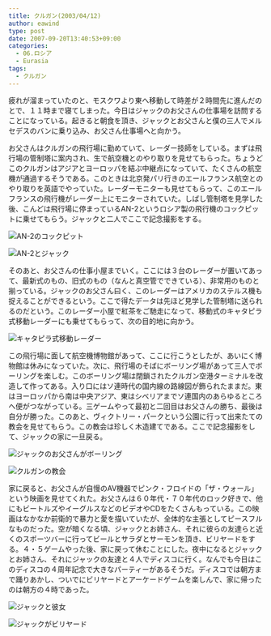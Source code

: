 ```yaml
---
title: クルガン(2003/04/12)
author: eawind
type: post
date: 2007-09-20T13:40:53+09:00
categories:
  - 06.ロシア
  - Eurasia
tags:
  - クルガン
---
```

疲れが溜まっていたのと、モスクワより東へ移動して時差が２時間先に進んだのとで、１１時まで寝てしまった。今日はジャックのお父さんの仕事場を訪問することになっている。起きると朝食を頂き、ジャックとお父さんと僕の三人でメルセデスのバンに乗り込み、お父さん仕事場へと向かう。

お父さんはクルガンの飛行場に勤めていて、レーダー技師をしている。まずは飛行場の管制塔に案内され、生で航空機とのやり取りを見せてもらった。ちょうどこのクルガンはアジアとヨーロッパを結ぶ中継点になっていて、たくさんの航空機が通過するそうである。このときは北京発パリ行きのエールフランス航空とのやり取りを英語でやっていた。レーダーモニターも見せてもらって、このエールフランスの飛行機がレーダー上にモニターされていた。しばし管制塔を見学した後、こんどは飛行場に停まっているAN-2というロシア製の飛行機のコックピットに乗せてもらう。ジャックと二人でここで記念撮影をする。

![AN-2のコックピット](/img/wp/2007/09/200304121416561.jpg)

![AN-2とジャック](/img/wp/2007/09/200304121417181.jpg)

そのあと、お父さんの仕事小屋までいく。ここには３台のレーダーが置いてあって、最新式のもの、旧式のもの（なんと真空管でできている）、非常用のものと揃っている。ジャックのお父さん曰く、このレーダーはアメリカのステルス機も捉えることができるという。ここで得たデータは先ほど見学した管制塔に送られるのだという。このレーダー小屋で紅茶をご馳走になって、移動式のキャタピラ式移動レーダーにも乗せてもらって、次の目的地に向かう。

![キャタピラ式移動レーダー](/img/wp/2007/09/200304121454001.jpg)

この飛行場に面して航空機博物館があって、ここに行こうとしたが、あいにく博物館は休みになっていた。次に、飛行場のそばにボーリング場があって三人でボーリングを楽しむ。このボーリング場は閉鎖されたクルガン空港ターミナルを改造して作ってある。入り口にはソ連時代の国内線の路線図が飾られたままだ。東はヨーロッパから南は中央アジア、東はシベリアまでソ連国内のあらゆるところへ便がつながっている。三ゲームやって最初と二回目はお父さんの勝ち、最後は自分が勝った。このあと、ヴィクトリー・パークという公園に行って出来たての教会を見せてもらう。この教会は珍しく木造建てである。ここで記念撮影をして、ジャックの家に一旦戻る。

![ジャックのお父さんがボーリング](/img/wp/2007/09/200304121535441.jpg)

![クルガンの教会](/img/wp/2007/09/200304121655401.jpg)

家に戻ると、お父さんが自慢のAV機器でピンク・フロイドの「ザ・ウォール」という映画を見せてくれた。お父さんは６０年代・７０年代のロック好きで、他にもビートルズやイーグルスなどのビデオやCDをたくさんもっている。この映画はなかなか前衛的で暴力と愛を描いていたが、全体的な主張としてピースフルなものだった。空が暗くなる頃、ジャックとお姉さん、それに彼らの友達らと近くのスポーツバーに行ってビールとサラダとサーモンを頂き、ビリヤードをする。４・５ゲームやった後、家に戻って休むことにした。夜中になるとジャックとお姉さん、それにジャックの友達と４人でディスコに行く。なんでも今日はこのディスコの４周年記念で大きなパーティーがあるそうだ。ディスコでは朝方まで踊りあかし、ついでにビリヤードとアーケードゲームを楽しんで、家に帰ったのは朝方の４時であった。

![ジャックと彼女](/img/wp/2007/09/200304121935041.jpg)

![ジャックがビリヤード](/img/wp/2007/09/200304122025081.jpg)
